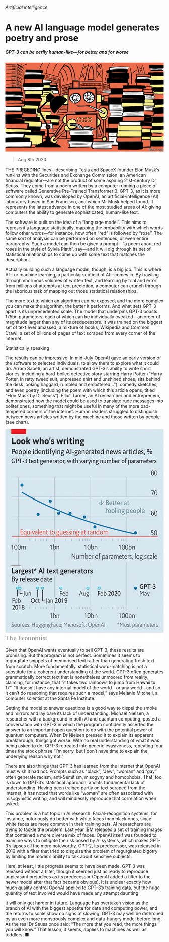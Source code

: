 ###### Artificial intelligence

# A new AI language model generates poetry and prose 

##### GPT-3 can be eerily human-like—for better and for worse 

![image](images/20200808_STD001_0.jpg) 

> Aug 8th 2020 


THE PRECEDING lines—describing Tesla and SpaceX founder Elon Musk’s run-ins with the Securities and Exchange Commission, an American financial regulator—are not the product of some aspiring 21st-century Dr Seuss. They come from a poem written by a computer running a piece of software called Generative Pre-Trained Transformer 3. GPT-3, as it is more commonly known, was developed by OpenAI, an artificial-intelligence (AI) laboratory based in San Francisco, and which Mr Musk helped found. It represents the latest advance in one of the most studied areas of AI: giving computers the ability to generate sophisticated, human-like text.


The software is built on the idea of a “language model”. This aims to represent a language statistically, mapping the probability with which words follow other words—for instance, how often “red” is followed by “rose”. The same sort of analysis can be performed on sentences, or even entire paragraphs. Such a model can then be given a prompt—“a poem about red roses in the style of Sylvia Plath”, say—and it will dig through its set of statistical relationships to come up with some text that matches the description.

Actually building such a language model, though, is a big job. This is where AI—or machine learning, a particular subfield of AI—comes in. By trawling through enormous volumes of written text, and learning by trial and error from millions of attempts at text prediction, a computer can crunch through the laborious task of mapping out those statistical relationships.

The more text to which an algorithm can be exposed, and the more complex you can make the algorithm, the better it performs. And what sets GPT-3 apart is its unprecedented scale. The model that underpins GPT-3 boasts 175bn parameters, each of which can be individually tweaked—an order of magnitude larger than any of its predecessors. It was trained on the biggest set of text ever amassed, a mixture of books, Wikipedia and Common Crawl, a set of billions of pages of text scraped from every corner of the internet.

Statistically speaking

The results can be impressive. In mid-July OpenAI gave an early version of the software to selected individuals, to allow them to explore what it could do. Arram Sabeti, an artist, demonstrated GPT-3’s ability to write short stories, including a hard-boiled detective story starring Harry Potter (“Harry Potter, in ratty tweed suit, unpressed shirt and unshined shoes, sits behind the desk looking haggard, rumpled and embittered…”), comedy sketches, and even poetry (including the poem with which this article opens, titled “Elon Musk by Dr Seuss”). Elliot Turner, an AI researcher and entrepreneur, demonstrated how the model could be used to translate rude messages into politer ones, something that might be useful in many of the more bad-tempered corners of the internet. Human readers struggled to distinguish between news articles written by the machine and those written by people (see chart).

![image](images/20200808_STC657.png) 


Given that OpenAI wants eventually to sell GPT-3, these results are promising. But the program is not perfect. Sometimes it seems to regurgitate snippets of memorised text rather than generating fresh text from scratch. More fundamentally, statistical word-matching is not a substitute for a coherent understanding of the world. GPT-3 often generates grammatically correct text that is nonetheless unmoored from reality, claiming, for instance, that “it takes two rainbows to jump from Hawaii to 17”. “It doesn’t have any internal model of the world—or any world—and so it can’t do reasoning that requires such a model,” says Melanie Mitchell, a computer scientist at the Santa Fe Institute.

Getting the model to answer questions is a good way to dispel the smoke and mirrors and lay bare its lack of understanding. Michael Nielsen, a researcher with a background in both AI and quantum computing, posted a conversation with GPT-3 in which the program confidently asserted the answer to an important open question to do with the potential power of quantum computers. When Dr Nielsen pressed it to explain its apparent breakthrough, things got worse. With no real understanding of what it was being asked to do, GPT-3 retreated into generic evasiveness, repeating four times the stock phrase “I’m sorry, but I don’t have time to explain the underlying reason why not.”

There are also things that GPT-3 has learned from the internet that OpenAI must wish it had not. Prompts such as “black”, “Jew”, “woman” and “gay” often generate racism, anti-Semitism, misogyny and homophobia. That, too, is down to GPT-3’s statistical approach, and its fundamental lack of understanding. Having been trained partly on text scraped from the internet, it has noted that words like “woman” are often associated with misogynistic writing, and will mindlessly reproduce that correlation when asked.

This problem is a hot topic in AI research. Facial-recognition systems, for instance, notoriously do better with white faces than black ones, since white faces are more common in their training sets. AI researchers are trying to tackle the problem. Last year IBM released a set of training images that contained a more diverse mix of faces. OpenAI itself was founded to examine ways to mitigate the risk posed by AI systems, which makes GPT-3’s lapses all the more noteworthy. GPT-2, its predecessor, was released in 2019 with a filter that tried to disguise the problem of regurgitated bigotry by limiting the model’s ability to talk about sensitive subjects.

Here, at least, little progress seems to have been made. GPT-3 was released without a filter, though it seemed just as ready to reproduce unpleasant prejudices as its predecessor (OpenAI added a filter to the newer model after that fact became obvious). It is unclear exactly how much quality control OpenAI applied to GPT-3’s training data, but the huge quantity of text involved would have made any attempt daunting.

It will only get harder in future. Language has overtaken vision as the branch of AI with the biggest appetite for data and computing power, and the returns to scale show no signs of slowing. GPT-3 may well be dethroned by an even more monstrously complex and data-hungry model before long. As the real Dr Seuss once said: “The more that you read, the more things you will know.” That lesson, it seems, applies to machines as well as toddlers. ■

